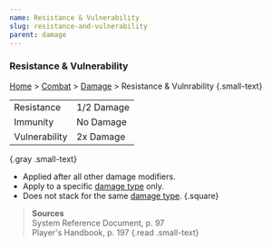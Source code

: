 ```yaml
---
name: Resistance & Vulnerability
slug: resistance-and-vulnerability
parent: damage
---
```

### Resistance & Vulnerability
[Home](dm-operations-center) > [Combat](combat) > [Damage](damage) > Resistance & Vulnrability {.small-text}

|||
|-|-|
| Resistance    | 1/2 Damage |
| Immunity      | No Damage  |
| Vulnerability | 2x Damage  |
{.gray .small-text}

- Applied after all other damage modifiers.
- Apply to a specific [damage type](damage-type) only. 
- Does not stack for the same [damage type](damage-type).
{.square}


> **Sources** <br/>
> System Reference Document, p. 97<br/>
> Player's Handbook, p. 197
{.read .small-text}